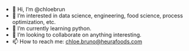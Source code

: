 - 👋 Hi, I’m @chloebrun
- 👀 I’m interested in data science, engineering, food science, process optimization, etc.
- 🌱 I’m currently learning python.
- 💞️ I’m looking to collaborate on anything interesting.
- 📫 How to reach me: chloe.bruno@heurafoods.com

<!---
chloebrun/chloebrun is a ✨ special ✨ repository because its `README.md` (this file) appears on your GitHub profile.
You can click the Preview link to take a look at your changes.
--->

